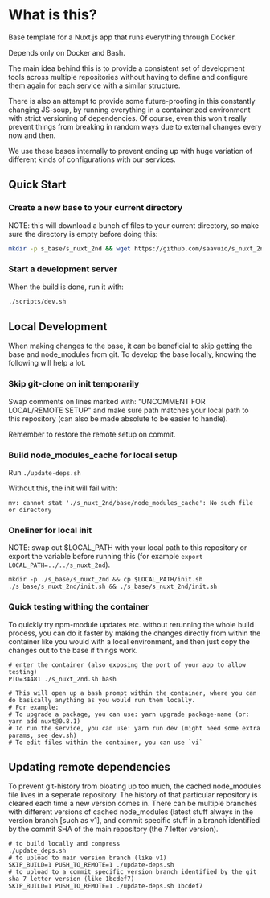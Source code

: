 # What is this?

Base template for a Nuxt.js app that runs everything through Docker.

Depends only on Docker and Bash.

The main idea behind this is to provide a consistent set of development tools
across multiple repositories without having to define and configure them again
for each service with a similar structure.

There is also an attempt to provide some future-proofing in this constantly
changing JS-soup, by running everything in a containerized environment with
strict versioning of dependencies. Of course, even this won't really prevent
things from breaking in random ways due to external changes every now and then.

We use these bases internally to prevent ending up with huge variation of
different kinds of configurations with our services.

## Quick Start

### Create a new base to your current directory

NOTE: this will download a bunch of files to your current directory, so make
sure the directory is empty before doing this:

```sh
mkdir -p s_base/s_nuxt_2nd && wget https://github.com/saavuio/s_nuxt_2nd/raw/v3/init.sh -P s_base/s_nuxt_2nd && chmod +x ./s_base/s_nuxt_2nd/init.sh && ./s_base/s_nuxt_2nd/init.sh
```

### Start a development server

When the build is done, run it with:

```sh
./scripts/dev.sh
```

## Local Development

When making changes to the base, it can be beneficial to skip getting the base
and node_modules from git. To develop the base locally, knowing the following
will help a lot.

### Skip git-clone on init temporarily

Swap comments on lines marked with: "UNCOMMENT FOR LOCAL/REMOTE SETUP" and make
sure path matches your local path to this repository (can also be made absolute
to be easier to handle).

Remember to restore the remote setup on commit.

### Build node_modules_cache for local setup

Run `./update-deps.sh`

Without this, the init will fail with:

```
mv: cannot stat './s_nuxt_2nd/base/node_modules_cache': No such file or directory
```

### Oneliner for local init

NOTE: swap out $LOCAL_PATH with your local path to this repository or export
the variable before running this (for example `export LOCAL_PATH=../../s_nuxt_2nd`).

```
mkdir -p ./s_base/s_nuxt_2nd && cp $LOCAL_PATH/init.sh ./s_base/s_nuxt_2nd/init.sh && ./s_base/s_nuxt_2nd/init.sh
```

### Quick testing withing the container

To quickly try npm-module updates etc. without rerunning the whole build
process, you can do it faster by making the changes directly from within the
container like you would with a local environment, and then just copy the
changes out to the base if things work.

```
# enter the container (also exposing the port of your app to allow testing)
PTO=34481 ./s_nuxt_2nd.sh bash

# This will open up a bash prompt within the container, where you can do basically anything as you would run them locally.
# For example:
# To upgrade a package, you can use: yarn upgrade package-name (or: yarn add nuxt@0.8.1)
# To run the service, you can use: yarn run dev (might need some extra params, see dev.sh)
# To edit files within the container, you can use `vi`
```


## Updating remote dependencies

To prevent git-history from bloating up too much, the cached node_modules file
lives in a seperate repository. The history of that particular repository is
cleared each time a new version comes in. There can be multiple branches with
different versions of cached node_modules (latest stuff always in the version
branch [such as v1], and commit specific stuff in a branch identified by the
commit SHA of the main repository (the 7 letter version).

```
# to build locally and compress
./update_deps.sh
# to upload to main version branch (like v1)
SKIP_BUILD=1 PUSH_TO_REMOTE=1 ./update-deps.sh
# to upload to a commit specific version branch identified by the git sha 7 letter version (like 1bcdef7)
SKIP_BUILD=1 PUSH_TO_REMOTE=1 ./update-deps.sh 1bcdef7
```
